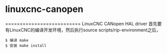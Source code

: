 # linuxcnc-canopen
==========================
LinuxCNC CANopen HAL driver
首先要有LinuxCNC的编译开发环境，然后执行source scripts/rip-environment之后，

    $ 编译 make
    $ 安装 make install


